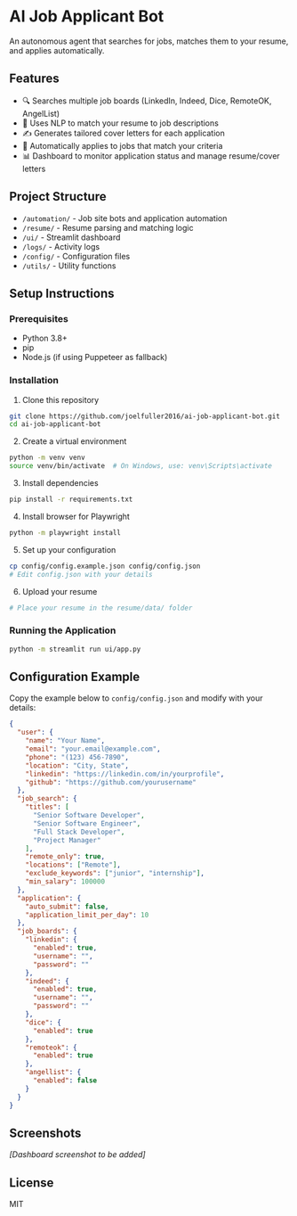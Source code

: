 # AI Job Applicant Bot

An autonomous agent that searches for jobs, matches them to your resume, and applies automatically.

## Features

- 🔍 Searches multiple job boards (LinkedIn, Indeed, Dice, RemoteOK, AngelList)
- 🤖 Uses NLP to match your resume to job descriptions
- ✍️ Generates tailored cover letters for each application
- 🚀 Automatically applies to jobs that match your criteria
- 📊 Dashboard to monitor application status and manage resume/cover letters

## Project Structure

- `/automation/` - Job site bots and application automation
- `/resume/` - Resume parsing and matching logic
- `/ui/` - Streamlit dashboard
- `/logs/` - Activity logs
- `/config/` - Configuration files
- `/utils/` - Utility functions

## Setup Instructions

### Prerequisites

- Python 3.8+
- pip
- Node.js (if using Puppeteer as fallback)

### Installation

1. Clone this repository
```bash
git clone https://github.com/joelfuller2016/ai-job-applicant-bot.git
cd ai-job-applicant-bot
```

2. Create a virtual environment
```bash
python -m venv venv
source venv/bin/activate  # On Windows, use: venv\Scripts\activate
```

3. Install dependencies
```bash
pip install -r requirements.txt
```

4. Install browser for Playwright
```bash
python -m playwright install
```

5. Set up your configuration
```bash
cp config/config.example.json config/config.json
# Edit config.json with your details
```

6. Upload your resume
```bash
# Place your resume in the resume/data/ folder
```

### Running the Application

```bash
python -m streamlit run ui/app.py
```

## Configuration Example

Copy the example below to `config/config.json` and modify with your details:

```json
{
  "user": {
    "name": "Your Name",
    "email": "your.email@example.com",
    "phone": "(123) 456-7890",
    "location": "City, State",
    "linkedin": "https://linkedin.com/in/yourprofile",
    "github": "https://github.com/yourusername"
  },
  "job_search": {
    "titles": [
      "Senior Software Developer",
      "Senior Software Engineer",
      "Full Stack Developer",
      "Project Manager"
    ],
    "remote_only": true,
    "locations": ["Remote"],
    "exclude_keywords": ["junior", "internship"],
    "min_salary": 100000
  },
  "application": {
    "auto_submit": false,
    "application_limit_per_day": 10
  },
  "job_boards": {
    "linkedin": {
      "enabled": true,
      "username": "",
      "password": ""
    },
    "indeed": {
      "enabled": true,
      "username": "",
      "password": ""
    },
    "dice": {
      "enabled": true
    },
    "remoteok": {
      "enabled": true
    },
    "angellist": {
      "enabled": false
    }
  }
}
```

## Screenshots

*[Dashboard screenshot to be added]*

## License

MIT
